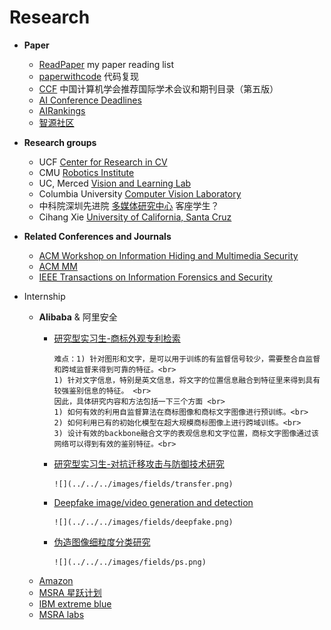 # Research
- **Paper**
  - [ReadPaper](https://readpaper.com/) my paper reading list
  - [paperwithcode](http://paperwithcode.com/) 代码复现 
  - [CCF](https://ccf.atom.im/) 中国计算机学会推荐国际学术会议和期刊目录（第五版）
  - [AI Conference Deadlines](https://aideadlin.es/?sub=CV,ML,SP)
  - [AIRankings](https://airankings.org/#scope=world&fromYear=2012&toYear=2022&sort=adj&venues=pami%7Cijcv%7Ccviu%7Cpr%7Cftcgv%7Ccvpr%7Ciccv%7Ceccv)
  - [智源社区](https://hub.baai.ac.cn/?tag_id=24)

- **Research groups**
  - UCF [Center for Research in CV](https://www.crcv.ucf.edu/) 
  - CMU [Robotics Institute](https://www.ri.cmu.edu/research/)
  - UC, Merced [Vision and Learning Lab](http://vllab.ucmerced.edu/)
  - Columbia University [Computer Vision Laboratory](https://www.cs.columbia.edu/CAVE/)
  - 中科院深圳先进院 [多媒体研究中心](http://mmlab.siat.ac.cn/) 客座学生？
  - Cihang Xie [University of California, Santa Cruz](https://cihangxie.github.io/)

- **Related Conferences and Journals**
  - [ACM Workshop on Information Hiding and Multimedia Security](https://www.ihmmsec.org/cms/home/home-2022.html?acceptCookie=1&idart=155&idcat=69&changelang=2)
  - [ACM MM](https://dl.acm.org/doi/proceedings/10.1145/3474085#heading2)
  - [IEEE Transactions on Information Forensics and Security](https://ieeexplore.ieee.org/xpl/RecentIssue.jsp?punumber=10206)


- Internship
  - **Alibaba** & 阿里安全
    - [研究型实习生-商标外观专利检索](https://talent.alibaba.com/campus/position-detail?positionId=2000402)
        ```{toggle}
        难点：1) 针对图形和文字，是可以用于训练的有监督信号较少，需要整合自监督和跨域监督来得到可靠的特征。<br>
        1) 针对文字信息，特别是英文信息，将文字的位置信息融合到特征里来得到具有较强鉴别信息的特征。 <br>
        因此，具体研究内容和方法包括一下三个方面 <br>
        1) 如何有效的利用自监督算法在商标图像和商标文字图像进行预训练。<br>
        2) 如何利用已有的初始化模型在超大规模商标图像上进行跨域训练。<br>
        3) 设计有效的backbone融合文字的表观信息和文字位置，商标文字图像通过该网络可以得到有效的鉴别特征。<br>
        ```

    - [研究型实习生-对抗迁移攻击与防御技术研究](https://talent.alibaba.com/campus/position-detail?positionId=2000741)
        ```{toggle}
        ![](../../../images/fields/transfer.png)
        ```

    - [Deepfake image/video generation and detection](https://talent.alibaba.com/campus/position-detail?positionId=2000427)
        ```{toggle}
        ![](../../../images/fields/deepfake.png)
        ```

    - [伪造图像细粒度分类研究](https://talent.alibaba.com/campus/position-detail?positionId=2000421)
        ```{toggle}
        ![](../../../images/fields/ps.png)
        ```
  - [Amazon](https://www.amazon.jobs/zh/teams/internships-for-students)
  - [MSRA 星跃计划](https://www.msra.cn/zh-cn/connections/academic-programs/starleap)
  - [IBM extreme blue](https://www.ibm.com/employment/extremeblue/)
  - [MSRA labs](https://www.microsoft.com/en-us/research/lab/microsoft-research-asia/)
